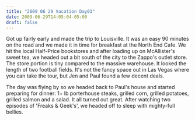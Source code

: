 ```yaml
---
title: "2009 06 29 Vacation Day03"
date: 2009-06-29T14:05:04-05:00
draft: false
---
```


Got up fairly early and made the trip to Louisville. It was an easy 90 minutes on the road and we made it in time for breakfast at the North End Cafe. We hit the local Half-Price bookstores and after loading up on McAllister's sweet tea, we headed out a bit south of the city to the Zappo's outlet store. The store portion is tiny compared to the massive warehouse. It looked the length of two football fields. It's not the fancy space out in Las Vegas where you can take the tour, but Jen and Paul found a few decent deals. 

The day was flying by so we headed back to Paul's house and started preparing for dinner: 1+ lb porterhouse steaks, grilled corn, grilled potatoes, grilled salmon and a salad. It all turned out great. After watching two episodes of 'Freaks & Geek's', we headed off to sleep with mighty-full bellies. 
